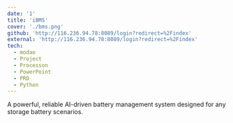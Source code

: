 ```yaml
---
date: '1'
title: 'iBMS'
cover: './bms.png'
github: 'http://116.236.94.78:8089/login?redirect=%2Findex'
external: 'http://116.236.94.78:8089/login?redirect=%2Findex'
tech:
  - modao
  - Project
  - Processon
  - PowerPoint
  - PRD
  - Python
---
```


A powerful, reliable AI-driven battery management system designed for any storage battery scenarios. 

